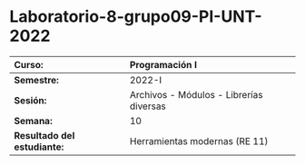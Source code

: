 # Laboratorio-8-grupo09-PI-UNT-2022
|**Curso:**                   |Programación I               |
|:----------------------------|:----------------------------|
|**Semestre:**                |2022-I                       |
|**Sesión:**                  |Archivos - Módulos - Librerías diversas            |
|**Semana:**                  |10                |
|**Resultado del estudiante:**|Herramientas modernas (RE 11)|
